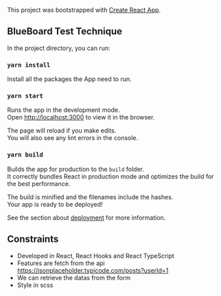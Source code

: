 This project was bootstrapped with [Create React App](https://github.com/facebook/create-react-app).

## BlueBoard Test Technique

In the project directory, you can run:

### `yarn install`

Install all the packages the App need to run.

### `yarn start`

Runs the app in the development mode.<br />
Open [http://localhost:3000](http://localhost:3000) to view it in the browser.

The page will reload if you make edits.<br />
You will also see any lint errors in the console.

### `yarn build`

Builds the app for production to the `build` folder.<br />
It correctly bundles React in production mode and optimizes the build for the best performance.

The build is minified and the filenames include the hashes.<br />
Your app is ready to be deployed!

See the section about [deployment](https://facebook.github.io/create-react-app/docs/deployment) for more information.

## Constraints

- Developed in React, React Hooks and React TypeScript 
- Features are fetch from the api https://jsonplaceholder.typicode.com/posts?userId=1
- We can retrieve the datas from the form
- Style in scss
